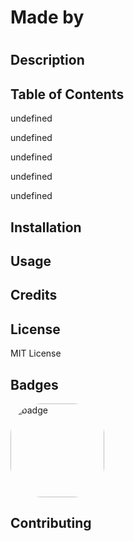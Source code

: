 
# Made by  

## 

# 

## Description 

        
## Table of Contents 
undefined 

undefined 

undefined 

undefined 

undefined 

        
## Installation

        
## Usage 

        
## Credits

        
## License
MIT License
        
## Badges
        
<img src= "https://img.shields.io/static/v1?label=MadeWithLove&message=love&color=red" alt="badge" style="border-radius:50px" width ="150px"/>
        
        
## Contributing
       
